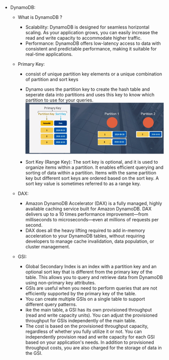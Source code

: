 - DynamoDB:

  - What is DynamoDB ?

    - Scalability: DynamoDB is designed for seamless horizontal scaling.
      As your application grows, you can easily increase the read and write capacity to accommodate higher traffic.
    - Performance: DynamoDB offers low-latency access to data with consistent and predictable performance,
      making it suitable for real-time applications.

  - Primary Key:

    - consist of unique partition key elements or a unique combination of partition and sort keys
    - Dynamo uses the partition key to create the hash table and seperate data into partitions and uses this
      key to know which partition to use for your queries.
      ![partitions example](partitions.png)

    - Sort Key (Range Key): The sort key is optional, and it is used to organize items within a partition.
      It enables efficient querying and sorting of data within a partition.
      Items with the same partition key but different sort keys are ordered based on the sort key.
      A sort key value is sometimes referred to as a range key.

  - DAX:

    - Amazon DynamoDB Accelerator (DAX) is a fully managed, highly available caching service built for Amazon DynamoDB.
      DAX delivers up to a 10 times performance improvement—from milliseconds to microseconds—even at millions of requests per second.
    - DAX does all the heavy lifting required to add in-memory acceleration to your DynamoDB tables,
      without requiring developers to manage cache invalidation, data population, or cluster management.

  - GSI:

    - Global Secondary Index is an index with a partition key and an optional sort key that is different from the primary key of the table.
      This allows you to query and retrieve data from DynamoDB using non-primary key attributes.
    - GSIs are useful when you need to perform queries that are not efficiently supported by the primary key of the table.
    - You can create multiple GSIs on a single table to support different query patterns.
    - ike the main table, a GSI has its own provisioned throughput (read and write capacity units).
      You can adjust the provisioned throughput for GSIs independently of the main table.
    - The cost is based on the provisioned throughput capacity, regardless of whether you fully utilize it or not.
      You can independently provision read and write capacity for each GSI based on your application's needs.
      In addition to provisioned throughput costs, you are also charged for the storage of data in the GSI.
